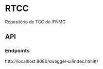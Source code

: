# RTCC
Repositório de TCC do IFNMG

## API
### Endpoints
http://localhost:8080/swagger-ui/index.html#/